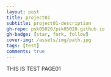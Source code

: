```yaml
---
layout: post
title: project01
subtitle: project01-description
gh-repo: psk05020/psk05020.github.io
gh-badge: [star, fork, follow]
cover-img: /assets/img/path.jpg
tags: [test]
comments: true
---
```


THIS IS TEST PAGE01
